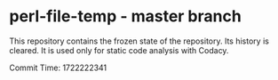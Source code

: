 # perl-file-temp - master branch

This repository contains the frozen state of the repository.
Its history is cleared. It is used only for static code
analysis with Codacy.

Commit Time: 1722222341